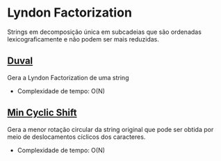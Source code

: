 # Lyndon Factorization

<!-- DESCRIPTION -->
Strings em decomposição única em subcadeias que são ordenadas lexicograficamente e não podem ser mais reduzidas.
<!-- DESCRIPTION -->

## [Duval](duval.cpp)

Gera a Lyndon Factorization de uma string

* Complexidade de tempo: O(N)

## [Min Cyclic Shift](min_cyclic_shift.cpp)

Gera a menor rotação circular da string original que pode ser obtida por meio de deslocamentos cíclicos dos caracteres.

* Complexidade de tempo: O(N)

